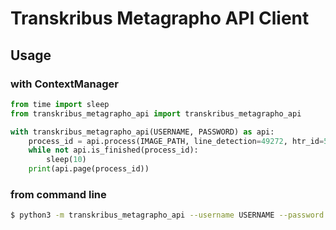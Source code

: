 # Transkribus Metagrapho API Client

## Usage

### with ContextManager

```python
from time import sleep
from transkribus_metagrapho_api import transkribus_metagrapho_api

with transkribus_metagrapho_api(USERNAME, PASSWORD) as api:
    process_id = api.process(IMAGE_PATH, line_detection=49272, htr_id=51170)
    while not api.is_finished(process_id):
        sleep(10)
    print(api.page(process_id))
```

### from command line

```bash
$ python3 -m transkribus_metagrapho_api --username USERNAME --password PASSWORD --images images/*.tiff
```
